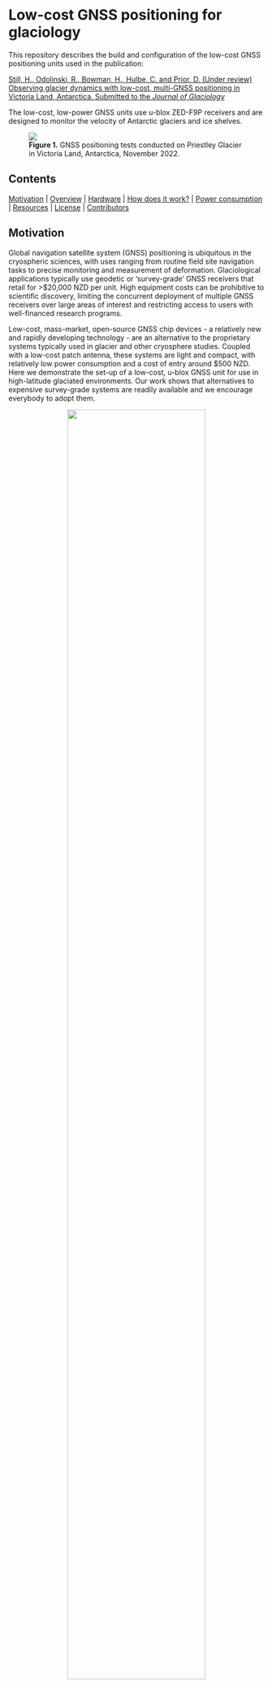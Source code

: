 # Low-cost GNSS positioning for glaciology

This repository describes the build and configuration of the low-cost GNSS positioning units used in the publication:

[Still, H., Odolinski, R., Bowman, H., Hulbe, C. and Prior, D. (Under review) Observing glacier dynamics with low-cost, multi-GNSS positioning in Victoria Land, Antarctica. Submitted to the _Journal of Glaciology_](https://drive.google.com/file/d/1XmEQSZw7YCs4UeDsx9XjOYceR0UcZ_Ou/view?usp=drive_link)

The low-cost, low-power GNSS units use u-blox ZED-F9P receivers and are designed to monitor the velocity of Antarctic glaciers and ice shelves. 


<!---![Priestley Glacier, Victoria Land, Antarctica](/Documentation/Images/DSC_0474_crop.jpeg)--->


<figure>
<img src="/Documentation/Images/DSC_0474_crop.jpeg">
<figcaption>
<b>Figure 1.</b> GNSS positioning tests conducted on Priestley Glacier in Victoria Land, Antarctica, November 2022.
</figcaption>
</figure>

## Contents
[Motivation](#motivation) | [Overview](#overview) | [Hardware](#hardware) | [How does it work?](#setup) | [Power consumption](#power) |  [Resources](#resources) |  [License](#license) | [Contributors](#contributors)  

<a name="motivation"></a>
## Motivation

Global navigation satellite system (GNSS) positioning is ubiquitous in the cryospheric sciences, with uses ranging from routine field site navigation tasks to precise monitoring and measurement of deformation. Glaciological applications typically use geodetic or ‘survey-grade’ GNSS receivers that retail for >$20,000 NZD per unit. High equipment costs can be prohibitive to scientific discovery, limiting the concurrent deployment of multiple GNSS receivers over large areas of interest and restricting access to users with well-financed research programs.

 Low-cost, mass-market, open-source GNSS chip devices - a relatively new and rapidly developing technology - are an alternative to the proprietary systems typically used in glacier and other cryosphere studies. Coupled with a low-cost patch antenna, these systems are light and compact, with relatively low power consumption and a cost of entry around $500 NZD.  Here we demonstrate the set-up of a low-cost, u-blox GNSS unit for use in high-latitude glaciated environments. Our work shows that alternatives to expensive survey-grade systems are readily available and we encourage everybody to adopt them.   

 <figure>
<p align="center">
<img src="/Documentation/Images/cost_overview.png" style="width:80%">
</p>
<!---<figcaption>
 <strong>Figure 2.</strong> U-blox ZED-F9P receiver board.
</figcaption>--->
</figure>


<a name="overview"></a>
## Summary of the low-cost GNSS system

- Each low-cost, low-power GNSS installation includes a receiver, antenna, data logger and power source (12 V battery and solar panel). 

- Key components include a [u-blox ZED-F9P GNSS receiver module](https://www.u-blox.com/en/product/zed-f9p-module) and [u-blox patch antenna](https://www.u-blox.com/en/product/ann-mb-series).     

- The [u-blox ZED-F9P GNSS receiver module](https://www.u-blox.com/en/product/zed-f9p-module) is capable of tracking GPS (L1/L2), GLONASS (L1/L2), Galileo (E1/E5b), Beidou (B1/B2), and QZSS (L1/L2) systems and frequencies. 

- The receiver is configured to log multi-GNSS, dual frequency observations at 1 Hz.  RXM-RAWX messages (raw carrier phase, pseudorange, Doppler and signal quality information) and RXM-SFRBX messages (broadcast navigation data) are enabled and the raw binary u-blox files are stored with an Arduino data logger to micro SD card.

- The low-cost u-blox receiver + patch antenna system consumes <50% less power than survey-grade alternatives (e.g., Trimble NetR9 and R10 systems).

- **Our experiments show that the precision of the low-cost system is comparable to survey-grade alternatives [(Still et al., 2023)](/Paper/LowCostGNSSpaper.pdf)**

<figure>
<p align="center">
<img src="/Documentation/Images/static_GNSS_experiment.png" style="width:80%">
</p>
<figcaption>
<b>Figure 2.</b> A stationary comparison between low-cost (u-blox ZED-F9P) and survey-grade (Trimble R10) systems conducted in Terra Nova Bay, Antarctica.
</figcaption>
</figure>

<a name="hardware"></a>
## Hardware 


<figure>
<p align="center">
<img src="/Documentation/Images/ublox_receiver.jpg" style="width:50%">
</p>
<figcaption>
 <strong>Figure 3.</strong> U-blox ZED-F9P receiver board.
</figcaption>
</figure>


**[Diagram showing connections here]**


### Table 1. Components to build a low-cost GNSS unit.

| Component                                                                                      | Description              | Serial number     | Cost (EUR)  |
|------------------------------------------------------------------------------------------------|--------------------------|-------------------|-------------|
| [U-blox ZED-F9P receiver board](/Documentation/Manuals/ZED-F9P-04B_DataSheet_UBX-21044850.pdf) | GNSS receiver            |  x                | 209.99      |
| [U-blox ANN-MB patch antenna](https://www.u-blox.com/en/product/ann-mb-series)                 | Multi-band GNSS antenna  |  x                | 60 USD      |
| [Eltehs surveying antenna](https://gnss.store/gnss-rtk-multiband-antennas/140-elt0123.html)    | Alternative GNSS antenna |  x                | 180.99      |
| [Adafruit Feather M0 Adalogger](https://www.adafruit.com/product/2796)                         | Data logger              |  x                | 19.95 USD   |
| [FeatherWing Proto Board](https://www.adafruit.com/product/2884)                               | x                        |  x                | 4.95 USD    |



A detailed list of components is provided [here](/Hardware). 

<a name="setup"></a>
## How does it work?

### Configure the GNSS receiver

1. Configure the u-blox receiver with a CONFIG.txt file. We use the freely-available software [u-center](https://www.u-blox.com/en/product/u-center) to generate the CONFIG.txt file and write the configuration to the receiver. A CONFIG.txt file looks like this:

```
code section here
```

1. In this case, we enable the u-blox receiver to log RXM-RAWX messages (raw carrier phase, pseudorange, Doppler and signal quality information) and RXM-SFRBX messages (broadcast navigation data) from the satellite constellations visible in the Ross Sea region of Antarctica:
- GPS L1/L2, GLONASS, Galileo, Beidou, QZSS

### Data logging

1. The u-blox receiver is controlled by an [Adafruit Feather M0 Adalogger](https://www.adafruit.com/product/2796) data logger. Components include a Cortex-M0+ microcontroller and a micro-SD card port. A helpful overview is available [here:](https://learn.adafruit.com/adafruit-feather-m0-adalogger/). The Arduino code is in the software directory.


1. The steps to ...

### File formats

1. Raw GNSS data is logged in the proprietary u-blox .ubx file format. 

1. U-blox data streams can be converted to standard RINEX 3.03 (Receiver Independent Exchange) using [open-source RTKLIB tools](https://www.rtklib.com/). 

1. We prefer to use [RTKLIB tools](https://www.rtklib.com/) to post-process our GNSS datasets for flexibility in parameter settings. For simple and fast results, use the [CSRS-PPP service](https://webapp.csrs-scrs.nrcan-rncan.gc.ca/geod/tools-outils/ppp.php).

<a name="power"></a>
## Power consumption

The low-cost GNSS units are powered by two 10 W, 12 V solar panels and a 12 V, 18 A h SLA battery. The rate of power consumption is relatively low (0.57 W for the u-blox ZED-F9P module + patch antenna + Arduino Cortex M0 logger, versus 1.25 W for a Trimble R10 system, and 3.67~W for a Trimble NetR9 system).


<a name="example"></a>
## Example data:

We installed four u-blox and two Trimble GNSS stations along the left shear margin of Priestley Glacier, Antarctica, in November 2022. Our objective was to monitor tidally-modulated 3D ice motion with centimetre-level precision.

Map and velocity data here:

<figure>
<p align="center">
<img src="/Documentation/Images/dynamic_GNSS_experiment.png" style="width:80%">
</p>
<figcaption>
<b>Figure 5.</b>Along- and across-flow ice displacement (coloured line) and velocity (black line) measured u-blox and Trimble stations installed on Priestley Glcaier. 
</figcaption>
</figure>

<figure>
<p align="center">
<img src="/Documentation/Images/place_map.png" style="width:80%">
</p>
<figcaption>
<b>Figure 6.</b> GNSS stations installed on Priestley Glacier. 
</figcaption>
</figure>


<a name="resources"></a>
## Resources

- [RTKLIB](https://www.rtklib.com/) is an open-source software library for GNSS data processing. 

- [u-center GNSS evaluation software](https://www.u-blox.com/en/product/u-center) is used to configure u-blox receivers.



<a name="license"></a>
## License

This project is distributed under a ....

<a name="contributor"></a>
## Contributor information

- :artificial_satellite: Holly Still is a PhD candidate at the School of Surveying, University of Otago, New Zealand. Email: holly.still@postgrad.otago.ac.nz

- :artificial_satellite: Hamish Bowman...

## Citation

The _Journal of Glaciology_ paper can be acknowledged with the following citation:

- [Still, H., Odolinski, R., Bowman, H., Hulbe, C. and Prior, D. (Under review) Observing glacier dynamics with low-cost, multi-GNSS positioning in Victoria Land, Antarctica. Submitted to the _Journal of Glaciology_](https://drive.google.com/file/d/1XmEQSZw7YCs4UeDsx9XjOYceR0UcZ_Ou/view?usp=drive_link)

```
@article{still2023gnss,
  title={Observing glacier dynamics with low-cost, multi-GNSS in Victoria Land, Antarctica},
  author={Still, Holly and Odolinski, Robert and Bowman, M Hamish and Hulbe, Christina and Prior, David J  },
  journal={under review for Journal of Glaciology},
  year={2023},
}
```

<figure>
<img src="/Documentation/Images/DSC_0319.jpg">
<figcaption>
<b>Figure 4.</b> Priestley Glacier, November 2022.
</figcaption>
</figure>